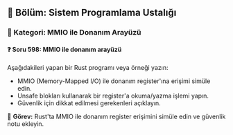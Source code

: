 ## 📘 Bölüm: Sistem Programlama Ustalığı  
### 🔹 Kategori: MMIO ile Donanım Arayüzü  
#### ❓ Soru 598: MMIO ile donanım arayüzü

Aşağıdakileri yapan bir Rust programı veya örneği yazın:

- MMIO (Memory-Mapped I/O) ile donanım register'ına erişimi simüle edin.
- Unsafe blokları kullanarak bir register'a okuma/yazma işlemi yapın.
- Güvenlik için dikkat edilmesi gerekenleri açıklayın.

🔧 **Görev:** Rust'ta MMIO ile donanım register erişimini simüle edin ve güvenlik notu ekleyin.
